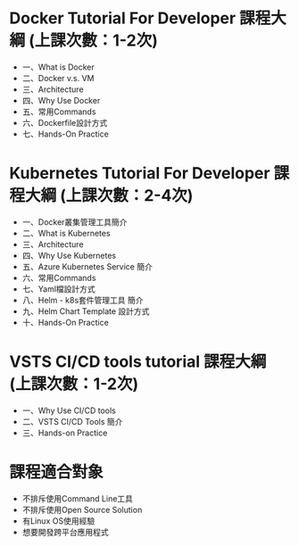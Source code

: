 # Docker Tutorial For Developer 課程大綱 (上課次數：1-2次)
* 一、What is Docker
* 二、Docker v.s. VM
* 三、Architecture
* 四、Why Use Docker 
* 五、常用Commands
* 六、Dockerfile設計方式
* 七、Hands-On Practice

# Kubernetes Tutorial For Developer 課程大綱 (上課次數：2-4次)
* 一、Docker叢集管理工具簡介
* 二、What is Kubernetes
* 三、Architecture
* 四、Why Use Kubernetes
* 五、Azure Kubernetes Service 簡介
* 六、常用Commands
* 七、Yaml檔設計方式
* 八、Helm - k8s套件管理工具 簡介
* 九、Helm Chart Template 設計方式
* 十、Hands-On Practice


# VSTS CI/CD tools tutorial 課程大綱 (上課次數：1-2次)
* 一、Why Use CI/CD tools
* 二、VSTS CI/CD Tools 簡介
* 三、Hands-on Practice

# 課程適合對象
* 不排斥使用Command Line工具
* 不排斥使用Open Source Solution
* 有Linux OS使用經驗
* 想要開發跨平台應用程式
